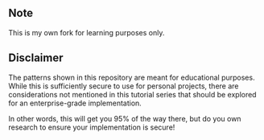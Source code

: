 ## Note

This is my own fork for learning purposes only.

## Disclaimer

The patterns shown in this repository are meant for educational purposes. While this is sufficiently secure to use for personal projects, there are considerations not mentioned in this tutorial series that should be explored for an enterprise-grade implementation.

In other words, this will get you 95% of the way there, but do you own research to ensure your implementation is secure!
